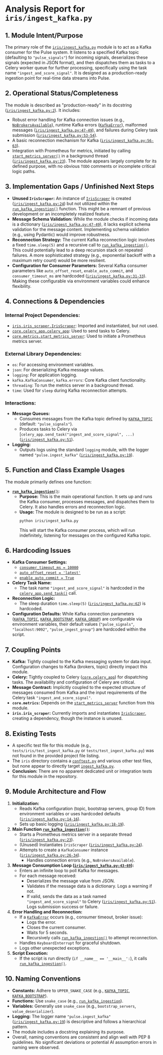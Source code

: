 # Analysis Report for `iris/ingest_kafka.py`

## 1. Module Intent/Purpose

The primary role of the [`iris/ingest_kafka.py`](../../iris/ingest_kafka.py) module is to act as a Kafka consumer for the Pulse system. It listens to a specified Kafka topic (defaulting to `"pulse_signals"`) for incoming signals, deserializes these signals (expected in JSON format), and then dispatches them as tasks to a Celery worker queue for further processing, specifically using the task name `"ingest_and_score_signal"`. It is designed as a production-ready ingestion point for real-time data streams into Pulse.

## 2. Operational Status/Completeness

The module is described as "production-ready" in its docstring ([`iris/ingest_kafka.py:2`](../../iris/ingest_kafka.py:2)). It includes:
*   Robust error handling for Kafka connection issues (e.g., [`NoBrokersAvailable`](../../iris/ingest_kafka.py:36)), runtime Kafka errors ([`KafkaError`](../../iris/ingest_kafka.py:55)), malformed messages ([`iris/ingest_kafka.py:47-49`](../../iris/ingest_kafka.py:47-49)), and failures during Celery task submission ([`iris/ingest_kafka.py:53-54`](../../iris/ingest_kafka.py:53-54)).
*   A basic reconnection mechanism for Kafka ([`iris/ingest_kafka.py:56-63`](../../iris/ingest_kafka.py:56-63)).
*   Integration with Prometheus for metrics, initiated by calling [`start_metrics_server()`](../../core/metrics.py:10) in a background thread ([`iris/ingest_kafka.py:23`](../../iris/ingest_kafka.py:23)).
The module appears largely complete for its defined purpose, with no obvious `TODO` comments or incomplete critical logic paths.

## 3. Implementation Gaps / Unfinished Next Steps

*   **Unused `IrisScraper`:** An instance of [`IrisScraper`](../../iris/iris_scraper.py:7) is created ([`iris/ingest_kafka.py:24`](../../iris/ingest_kafka.py:24)) but not utilized within the [`run_kafka_ingestion()`](../../iris/ingest_kafka.py:21) function. This might be a remnant of previous development or an incompletely realized feature.
*   **Message Schema Validation:** While the module checks if incoming data is a dictionary ([`iris/ingest_kafka.py:47-49`](../../iris/ingest_kafka.py:47-49)), it lacks explicit schema validation for the message content. Implementing schema validation (e.g., using Pydantic) would improve robustness.
*   **Reconnection Strategy:** The current Kafka reconnection logic involves a fixed `time.sleep(5)` and a recursive call to [`run_kafka_ingestion()`](../../iris/ingest_kafka.py:63). This could potentially lead to a deep recursion stack on repeated failures. A more sophisticated strategy (e.g., exponential backoff with a maximum retry count) would be more resilient.
*   **Configuration for Consumer Parameters:** Several Kafka consumer parameters like `auto_offset_reset`, `enable_auto_commit`, and `consumer_timeout_ms` are hardcoded ([`iris/ingest_kafka.py:31-33`](../../iris/ingest_kafka.py:31-33)). Making these configurable via environment variables could enhance flexibility.

## 4. Connections & Dependencies

### Internal Project Dependencies:
*   [`iris.iris_scraper.IrisScraper`](../../iris/iris_scraper.py:7): Imported and instantiated, but not used.
*   [`core.celery_app.celery_app`](../../core/celery_app.py:9): Used to send tasks to Celery.
*   [`core.metrics.start_metrics_server`](../../core/metrics.py:10): Used to initiate a Prometheus metrics server.

### External Library Dependencies:
*   `os`: For accessing environment variables.
*   `json`: For deserializing Kafka message values.
*   `logging`: For application logging.
*   `kafka.KafkaConsumer`, `kafka.errors`: Core Kafka client functionality.
*   `threading`: To run the metrics server in a background thread.
*   `time`: Used for `sleep` during Kafka reconnection attempts.

### Interactions:
*   **Message Queues:**
    *   Consumes messages from the Kafka topic defined by [`KAFKA_TOPIC`](../../iris/ingest_kafka.py:14) (default: `"pulse_signals"`).
    *   Produces tasks to Celery via [`celery_app.send_task("ingest_and_score_signal", ...)` ([`iris/ingest_kafka.py:51`](../../iris/ingest_kafka.py:51)).
*   **Logging:**
    *   Outputs logs using the standard `logging` module, with the logger named `"pulse.ingest_kafka"` ([`iris/ingest_kafka.py:19`](../../iris/ingest_kafka.py:19)).

## 5. Function and Class Example Usages

The module primarily defines one function:

*   **[`run_kafka_ingestion()`](../../iris/ingest_kafka.py:21):**
    *   **Purpose:** This is the main operational function. It sets up and runs the Kafka consumer, processes messages, and dispatches them to Celery. It also handles errors and reconnection logic.
    *   **Usage:** The module is designed to be run as a script:
        ```bash
        python iris/ingest_kafka.py
        ```
        This will start the Kafka consumer process, which will run indefinitely, listening for messages on the configured Kafka topic.

## 6. Hardcoding Issues

*   **Kafka Consumer Settings:**
    *   [`consumer_timeout_ms = 10000`](../../iris/ingest_kafka.py:33)
    *   [`auto_offset_reset = 'latest'`](../../iris/ingest_kafka.py:31)
    *   [`enable_auto_commit = True`](../../iris/ingest_kafka.py:32)
*   **Celery Task Name:**
    *   The task name `"ingest_and_score_signal"` is hardcoded in the [`celery_app.send_task()`](../../iris/ingest_kafka.py:51) call.
*   **Reconnection Logic:**
    *   The sleep duration `time.sleep(5)` ([`iris/ingest_kafka.py:62`](../../iris/ingest_kafka.py:62)) is hardcoded.
*   **Configuration Defaults:** While Kafka connection parameters ([`KAFKA_TOPIC`](../../iris/ingest_kafka.py:14), [`KAFKA_BOOTSTRAP`](../../iris/ingest_kafka.py:15), [`KAFKA_GROUP`](../../iris/ingest_kafka.py:16)) are configurable via environment variables, their default values (`"pulse_signals"`, `"localhost:9092"`, `"pulse_ingest_group"`) are hardcoded within the script.

## 7. Coupling Points

*   **Kafka:** Tightly coupled to the Kafka messaging system for data input. Configuration changes to Kafka (brokers, topic) directly impact this module.
*   **Celery:** Tightly coupled to Celery ([`core.celery_app`](../../core/celery_app.py:9)) for dispatching tasks. The availability and configuration of Celery are critical.
*   **Message Contract:** Implicitly coupled to the expected structure of messages consumed from Kafka and the input requirements of the Celery task `"ingest_and_score_signal"`.
*   **`core.metrics`:** Depends on the [`start_metrics_server`](../../core/metrics.py:10) function from this module.
*   **`iris.iris_scraper`:** Currently imports and instantiates [`IrisScraper`](../../iris/iris_scraper.py:7), creating a dependency, though the instance is unused.

## 8. Existing Tests

*   A specific test file for this module (e.g., `tests/iris/test_ingest_kafka.py` or `tests/test_ingest_kafka.py`) was not found in the provided project file listing.
*   The `iris` directory contains a [`conftest.py`](../../iris/conftest.py) and various other test files, but none appear to directly target [`ingest_kafka.py`](../../iris/ingest_kafka.py).
*   **Conclusion:** There are no apparent dedicated unit or integration tests for this module in the repository.

## 9. Module Architecture and Flow

1.  **Initialization:**
    *   Reads Kafka configuration (topic, bootstrap servers, group ID) from environment variables or uses hardcoded defaults ([`iris/ingest_kafka.py:14-16`](../../iris/ingest_kafka.py:14-16)).
    *   Sets up basic logging ([`iris/ingest_kafka.py:18-19`](../../iris/ingest_kafka.py:18-19)).
2.  **Main Function [`run_kafka_ingestion()`](../../iris/ingest_kafka.py:21):**
    *   Starts a Prometheus metrics server in a separate thread ([`iris/ingest_kafka.py:23`](../../iris/ingest_kafka.py:23)).
    *   (Unused) Instantiates `IrisScraper` ([`iris/ingest_kafka.py:24`](../../iris/ingest_kafka.py:24)).
    *   Attempts to create a `KafkaConsumer` instance ([`iris/ingest_kafka.py:26-34`](../../iris/ingest_kafka.py:26-34)).
        *   Handles connection errors (e.g., `NoBrokersAvailable`).
3.  **Message Consumption Loop ([`iris/ingest_kafka.py:43-69`](../../iris/ingest_kafka.py:43-69)):**
    *   Enters an infinite loop to poll Kafka for messages.
    *   For each message received:
        *   Deserializes the message value from JSON.
        *   Validates if the message data is a dictionary. Logs a warning if not.
        *   If valid, sends the data as a task named `"ingest_and_score_signal"` to Celery ([`iris/ingest_kafka.py:51`](../../iris/ingest_kafka.py:51)). Logs submission success or failure.
4.  **Error Handling and Reconnection:**
    *   If a [`KafkaError`](../../iris/ingest_kafka.py:55) occurs (e.g., consumer timeout, broker issue):
        *   Logs the error.
        *   Closes the current consumer.
        *   Waits for 5 seconds.
        *   Recursively calls [`run_kafka_ingestion()`](../../iris/ingest_kafka.py:63) to attempt reconnection.
    *   Handles `KeyboardInterrupt` for graceful shutdown.
    *   Logs other unexpected exceptions.
5.  **Script Execution:**
    *   If the script is run directly (`if __name__ == '__main__':`), it calls [`run_kafka_ingestion()`](../../iris/ingest_kafka.py:71).

## 10. Naming Conventions

*   **Constants:** Adhere to `UPPER_SNAKE_CASE` (e.g., [`KAFKA_TOPIC`](../../iris/ingest_kafka.py:14), [`KAFKA_BOOTSTRAP`](../../iris/ingest_kafka.py:15)).
*   **Functions:** Use `snake_case` (e.g., [`run_kafka_ingestion`](../../iris/ingest_kafka.py:21)).
*   **Variables:** Generally use `snake_case` (e.g., `bootstrap_servers`, `value_deserializer`).
*   **Logging:** The logger name `"pulse.ingest_kafka"` ([`iris/ingest_kafka.py:19`](../../iris/ingest_kafka.py:19)) is descriptive and follows a hierarchical pattern.
*   The module includes a docstring explaining its purpose.
*   Overall, naming conventions are consistent and align well with PEP 8 guidelines. No significant deviations or potential AI assumption errors in naming were observed.